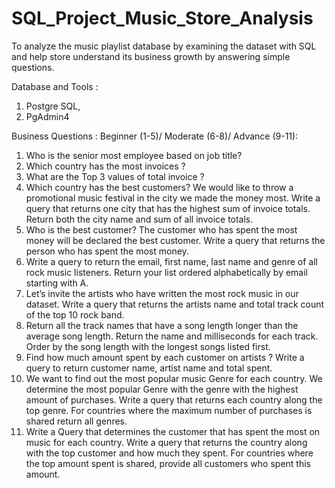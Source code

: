 # SQL_Project_Music_Store_Analysis

To analyze the music playlist database by examining the dataset with SQL and help store understand its business growth by answering simple questions.

Database and Tools : 
  1. Postgre SQL,
  2. PgAdmin4

Business Questions : Beginner (1-5)/ Moderate (6-8)/ Advance (9-11):

1.	Who is the senior most employee based on job title?
2.	Which country has the most invoices ?
3.	What are the Top 3 values of total invoice ?
4.	Which country has the best customers? We would like to throw a promotional music festival in the city we made the money most. Write a query that returns one city that has the highest sum of invoice totals. Return both the city name and sum of all invoice totals.
5.	Who is the best customer? The customer who has spent  the most money will be declared the best customer. Write a query that returns the person who has spent the most money.
6. Write a query to return the email, first name, last name and genre of all rock music listeners. Return your list ordered alphabetically by email starting with A.
7. Let’s invite the artists who have written the most rock music in our dataset. Write a query that returns the artists name and total track count of the top 10 rock band.
8. Return all the track names that have a song length longer than the average song length. Return the name and milliseconds for each track. Order by the song length with the longest songs listed first.
9.	Find how much amount spent by each customer on artists ? Write a query to return customer name, artist name and total spent.
10.	We want to find out the most popular music Genre for each country. We determine the most popular Genre with the genre with the highest amount of purchases. Write a query that returns each country along the top genre. For countries where the maximum number of purchases is shared return all genres.
11.	Write a Query that determines the customer that has spent the most on music for each country. Write a query that returns the country along with the top customer and how much they spent. For countries where the top amount spent is shared, provide all customers who spent this amount.
